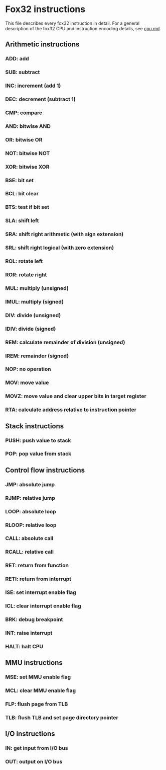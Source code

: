 # Fox32 instructions

This file describes every fox32 instruction in detail. For a general
description of the fox32 CPU and instruction encoding details, see [cpu.md](./cpu.md).


## Arithmetic instructions

### ADD: add
### SUB: subtract
### INC: increment (add 1)
### DEC: decrement (subtract 1)
### CMP: compare
### AND: bitwise AND
### OR: bitwise OR
### NOT: bitwise NOT
### XOR: bitwise XOR
### BSE: bit set
### BCL: bit clear
### BTS: test if bit set
### SLA: shift left
### SRA: shift right arithmetic (with sign extension)
### SRL: shift right logical (with zero extension)
### ROL: rotate left
### ROR: rotate right
### MUL: multiply (unsigned)
### IMUL: multiply (signed)
### DIV: divide (unsigned)
### IDIV: divide (signed)
### REM: calculate remainder of division (unsigned)
### IREM: remainder (signed)
### NOP: no operation
### MOV: move value
### MOVZ: move value and clear upper bits in target register
### RTA: calculate address relative to instruction pointer

## Stack instructions

### PUSH: push value to stack
### POP: pop value from stack

## Control flow instructions

### JMP: absolute jump
### RJMP: relative jump
### LOOP: absolute loop
### RLOOP: relative loop
### CALL: absolute call
### RCALL: relative call
### RET: return from function
### RETI: return from interrupt
### ISE: set interrupt enable flag
### ICL: clear interrupt enable flag
### BRK: debug breakpoint
### INT: raise interrupt
### HALT: halt CPU

## MMU instructions

### MSE: set MMU enable flag
### MCL: clear MMU enable flag
### FLP: flush page from TLB
### TLB: flush TLB and set page directory pointer

## I/O instructions

### IN: get input from I/O bus
### OUT: output on I/O bus
